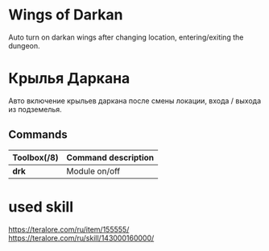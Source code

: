 # Wings of Darkan
Auto turn on darkan wings after changing location, entering/exiting the dungeon.
#	Крылья Даркана
Авто включение крыльев даркана после смены локации, входа / выхода из подземелья.

## Commands
Toolbox(/8) | Command description
--- | ---
**drk** | Module on/off

# used skill
https://teralore.com/ru/item/155555/
https://teralore.com/ru/skill/143000160000/

